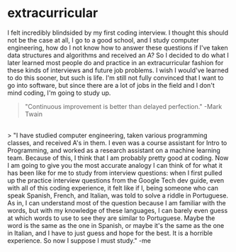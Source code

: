 # extracurricular
I felt incredibly blindsided by my first coding interview. I thought this should not be the case at all, I go to a good school, and I study computer engineering, how do I not know how to answer these questions if I've taken data structures and algorithms and received an A? So I decided to do what I later learned most people do and practice in an extracurricular fashion for these kinds of interviews and future job problems. I wish I would've learned to do this sooner, but such is life. I'm still not fully convinced that I want to go into software, but since there are a lot of jobs in the field and I don't mind coding, I'm going to study up.
<br>
> "Continuous improvement is better than delayed perfection." -Mark Twain
<br>
> "I have studied computer engineering, taken various programming classes, and received A's in them. I even was a course assistant for Intro to Programming, and worked as a research assistant on a machine learning team. Because of this, I think that I am probably pretty good at coding. Now I am going to give you the most accurate analogy I can think of for what it has been like for me to study from interview questions: when I first pulled up the practice interview questions from the Google Tech dev guide, even with all of this coding experience, it felt like if I, being someone who can speak Spanish, French, and Italian, was told to solve a riddle in Portuguese. As in, I can understand most of the question because I am familiar with the words, but with my knowledge of these languages, I can barely even guess at which words to use to see they are similar to Portuguese. Maybe the word is the same as the one in Spanish, or maybe it's the same as the one in Italian, and I have to just guess and hope for the best. It is a horrible experience. So now I suppose I must study." -me
<br>
